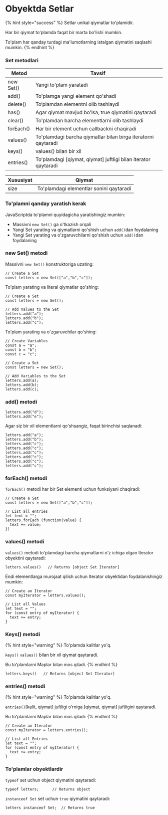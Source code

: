 # Obyektda Setlar

{% hint style="success" %}
Setlar unikal qiymatlar to'plamidir.

Har bir qiymat to'plamda faqat bir marta bo'lishi mumkin.

To'plam har qanday turdagi ma'lumotlarning istalgan qiymatini saqlashi mumkin.
{% endhint %}

### Set metodlari

| Metod     | Tavsif                                                          |
| --------- | --------------------------------------------------------------- |
| new Set() | Yangi to'plam yaratadi                                          |
| add()     | To'plamga yangi element qo'shadi                                |
| delete()  | To‘plamdan elementni olib tashlaydi                             |
| has()     | Agar qiymat mavjud bo'lsa, true qiymatini qaytaradi             |
| clear()   | To'plamdan barcha elementlarni olib tashlaydi                   |
| forEach() | Har bir element uchun callbackni chaqiradi                      |
| values()  | To'plamdagi barcha qiymatlar bilan birga iteratorni qaytaradi   |
| keys()    | values() bilan bir xil                                          |
| entries() | Toʻplamdagi \[qiymat, qiymat] juftligi bilan iterator qaytaradi |

| Xususiyat | Qiymat                                  |
| --------- | --------------------------------------- |
| size      | To'plamdagi elementlar sonini qaytaradi |

### To'plamni qanday yaratish kerak

JavaScriptda to'plamni quyidagicha yaratishingiz mumkin:

* Massivni `new Set()` ga o'tkazish orqali
* Yangi Set yarating va qiymatlarni qo'shish uchun `add()`dan foydalaning
* Yangi Set yarating va o'zgaruvchilarni qo'shish uchun `add()`dan foydalaning

### new Set() metodi

Massivni `new Set()` konstruktoriga uzating:

```
// Create a Set
const letters = new Set(["a","b","c"]);
```

To'plam yarating va literal qiymatlar qo'shing:

```
// Create a Set
const letters = new Set();

// Add Values to the Set
letters.add("a");
letters.add("b");
letters.add("c");
```

To'plam yarating va o'zgaruvchilar qo'shing:

```
// Create Variables
const a = "a";
const b = "b";
const c = "c";

// Create a Set
const letters = new Set();

// Add Variables to the Set
letters.add(a);
letters.add(b);
letters.add(c);
```

### add() metodi

```
letters.add("d");
letters.add("e");
```

Agar siz bir xil elementlarni qo'shsangiz, faqat birinchisi saqlanadi:

```
letters.add("a");
letters.add("b");
letters.add("c");
letters.add("c");
letters.add("c");
letters.add("c");
letters.add("c");
letters.add("c");
```

### forEach() metodi

`forEach()` metodi har bir Set elementi uchun funksiyani chaqiradi:

```
// Create a Set
const letters = new Set(["a","b","c"]);

// List all entries
let text = "";
letters.forEach (function(value) {
  text += value;
})
```

### values() metodi

`values()` metodi to'plamdagi barcha qiymatlarni o'z ichiga olgan Iterator obyektini qaytaradi:

```
letters.values()   // Returns [object Set Iterator]
```

Endi elementlarga murojaat qilish uchun Iterator obyektidan foydalanishingiz mumkin:

```
// Create an Iterator
const myIterator = letters.values();

// List all Values
let text = "";
for (const entry of myIterator) {
  text += entry;
}
```

### Keys() metodi

{% hint style="warning" %}
To'plamda kalitlar yo'q.

`keys()` `values()` bilan bir xil qiymat qaytaradi.

Bu toʻplamlarni Maplar bilan mos qiladi.
{% endhint %}

```
letters.keys()   // Returns [object Set Iterator]
```

### entries() metodi

{% hint style="warning" %}
To'plamda kalitlar yo'q.

`entries()`\[kalit, qiymat] juftligi oʻrniga \[qiymat, qiymat] juftligini qaytaradi.

Bu toʻplamlarni Maplar bilan mos qiladi:
{% endhint %}

```
// Create an Iterator
const myIterator = letters.entries();

// List all Entries
let text = "";
for (const entry of myIterator) {
  text += entry;
}
```

### To'plamlar obyektlardir

`typeof`  set uchun object qiymatini qaytaradi:

```
typeof letters;      // Returns object
```

`instanceof Set` set uchun `true` qiymatini qaytaradi:

```
letters instanceof Set;  // Returns true
```
